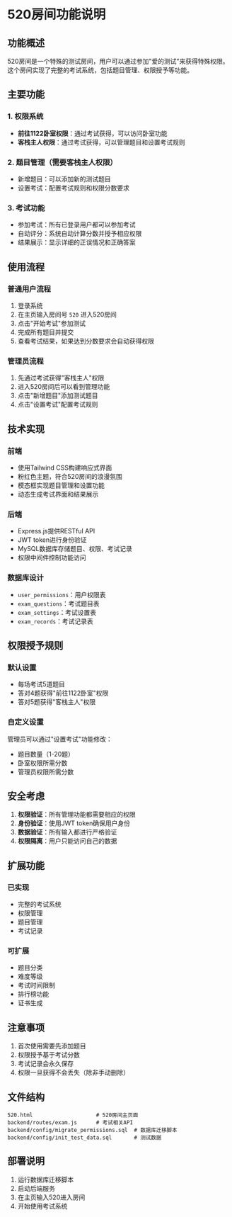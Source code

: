 # 520房间功能说明

## 功能概述

520房间是一个特殊的测试房间，用户可以通过参加"爱的测试"来获得特殊权限。这个房间实现了完整的考试系统，包括题目管理、权限授予等功能。

## 主要功能

### 1. 权限系统
- **前往1122卧室权限**：通过考试获得，可以访问卧室功能
- **客栈主人权限**：通过考试获得，可以管理题目和设置考试规则

### 2. 题目管理（需要客栈主人权限）
- 新增题目：可以添加新的测试题目
- 设置考试：配置考试规则和权限分数要求

### 3. 考试功能
- 参加考试：所有已登录用户都可以参加考试
- 自动评分：系统自动计算分数并授予相应权限
- 结果展示：显示详细的正误情况和正确答案

## 使用流程

### 普通用户流程
1. 登录系统
2. 在主页输入房间号 `520` 进入520房间
3. 点击"开始考试"参加测试
4. 完成所有题目并提交
5. 查看考试结果，如果达到分数要求会自动获得权限

### 管理员流程
1. 先通过考试获得"客栈主人"权限
2. 进入520房间后可以看到管理功能
3. 点击"新增题目"添加测试题目
4. 点击"设置考试"配置考试规则

## 技术实现

### 前端
- 使用Tailwind CSS构建响应式界面
- 粉红色主题，符合520房间的浪漫氛围
- 模态框实现题目管理和设置功能
- 动态生成考试界面和结果展示

### 后端
- Express.js提供RESTful API
- JWT token进行身份验证
- MySQL数据库存储题目、权限、考试记录
- 权限中间件控制功能访问

### 数据库设计
- `user_permissions`：用户权限表
- `exam_questions`：考试题目表
- `exam_settings`：考试设置表
- `exam_records`：考试记录表

## 权限授予规则

### 默认设置
- 每场考试5道题目
- 答对4题获得"前往1122卧室"权限
- 答对5题获得"客栈主人"权限

### 自定义设置
管理员可以通过"设置考试"功能修改：
- 题目数量（1-20题）
- 卧室权限所需分数
- 管理员权限所需分数

## 安全考虑

1. **权限验证**：所有管理功能都需要相应的权限
2. **身份验证**：使用JWT token确保用户身份
3. **数据验证**：所有输入都进行严格验证
4. **权限隔离**：用户只能访问自己的数据

## 扩展功能

### 已实现
- 完整的考试系统
- 权限管理
- 题目管理
- 考试记录

### 可扩展
- 题目分类
- 难度等级
- 考试时间限制
- 排行榜功能
- 证书生成

## 注意事项

1. 首次使用需要先添加题目
2. 权限授予基于考试分数
3. 考试记录会永久保存
4. 权限一旦获得不会丢失（除非手动删除）

## 文件结构

```
520.html                    # 520房间主页面
backend/routes/exam.js      # 考试相关API
backend/config/migrate_permissions.sql  # 数据库迁移脚本
backend/config/init_test_data.sql       # 测试数据
```

## 部署说明

1. 运行数据库迁移脚本
2. 启动后端服务
3. 在主页输入520进入房间
4. 开始使用考试系统
